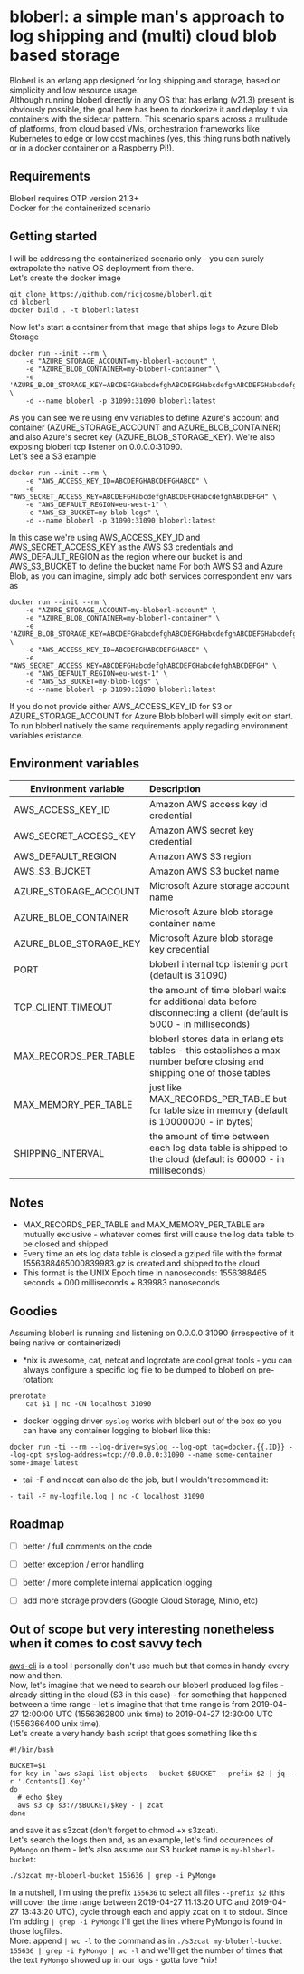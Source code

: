 bloberl: a simple man's approach to log shipping and (multi) cloud blob based storage
=====

Bloberl is an erlang app designed for log shipping and storage, based on simplicity and low resource usage.  
Although running bloberl directly in any OS that has erlang (v21.3) present is obviously possible, the goal here has been to dockerize it and deploy it via containers with the sidecar pattern. This scenario spans across a mulitude of platforms, from cloud based VMs, orchestration frameworks like Kubernetes to edge or low cost machines (yes, this thing runs both natively or in a docker container on a Raspberry Pi!).


Requirements
-----
Bloberl requires OTP version 21.3+  
Docker for the containerized scenario


Getting started
-----
I will be addressing the containerized scenario only - you can surely extrapolate the native OS deployment from there.  
Let's create the docker image
```
git clone https://github.com/ricjcosme/bloberl.git
cd bloberl
docker build . -t bloberl:latest
```
Now let's start a container from that image that ships logs to Azure Blob Storage
```
docker run --init --rm \
	-e "AZURE_STORAGE_ACCOUNT=my-bloberl-account" \
	-e "AZURE_BLOB_CONTAINER=my-bloberl-container" \
	-e 'AZURE_BLOB_STORAGE_KEY=ABCDEFGHabcdefghABCDEFGHabcdefghABCDEFGHabcdefghABCDEFGHabcdefghABCDEFGHabcdefghABCDEF==' \
	-d --name bloberl -p 31090:31090 bloberl:latest
```
As you can see we're using env variables to define Azure's account and container (AZURE_STORAGE_ACCOUNT and AZURE_BLOB_CONTAINER) and also Azure's secret key (AZURE_BLOB_STORAGE_KEY). We're also exposing bloberl tcp listener on 0.0.0.0:31090.  
Let's see a S3 example
```
docker run --init --rm \
	-e "AWS_ACCESS_KEY_ID=ABCDEFGHABCDEFGHABCD" \
	-e "AWS_SECRET_ACCESS_KEY=ABCDEFGHabcdefghABCDEFGHabcdefghABCDEFGH" \
	-e "AWS_DEFAULT_REGION=eu-west-1" \
	-e "AWS_S3_BUCKET=my-blob-logs" \
	-d --name bloberl -p 31090:31090 bloberl:latest
```
In this case we're using AWS_ACCESS_KEY_ID and AWS_SECRET_ACCESS_KEY as the AWS S3 credentials and AWS_DEFAULT_REGION as the region where our bucket is and AWS_S3_BUCKET to define the bucket name
For both AWS S3 and Azure Blob, as you can imagine, simply add both services correspondent env vars as
```
docker run --init --rm \
	-e "AZURE_STORAGE_ACCOUNT=my-bloberl-account" \
	-e "AZURE_BLOB_CONTAINER=my-bloberl-container" \
	-e 'AZURE_BLOB_STORAGE_KEY=ABCDEFGHabcdefghABCDEFGHabcdefghABCDEFGHabcdefghABCDEFGHabcdefghABCDEFGHabcdefghABCDEF==' \
	-e "AWS_ACCESS_KEY_ID=ABCDEFGHABCDEFGHABCD" \
	-e "AWS_SECRET_ACCESS_KEY=ABCDEFGHabcdefghABCDEFGHabcdefghABCDEFGH" \
	-e "AWS_DEFAULT_REGION=eu-west-1" \
	-e "AWS_S3_BUCKET=my-blob-logs" \
	-d --name bloberl -p 31090:31090 bloberl:latest
```
If you do not provide either AWS_ACCESS_KEY_ID for S3 or AZURE_STORAGE_ACCOUNT for Azure Blob bloberl will simply exit on start. To run bloberl natively the same requirements apply regading environment variables existance.


Environment variables
-----
| Environment variable   | Description                                                                                                              |
| ---------------------- |:-------------------------------------------------------------------------------------------------------------------------|
| AWS_ACCESS_KEY_ID      | Amazon AWS access key id credential                                                                                      |
| AWS_SECRET_ACCESS_KEY  | Amazon AWS secret key credential                                                                                         |
| AWS_DEFAULT_REGION     | Amazon AWS S3 region                                                                                                     |
| AWS_S3_BUCKET          | Amazon AWS S3 bucket name                                                                                                |
| AZURE_STORAGE_ACCOUNT  | Microsoft Azure storage account name                                                                                     |
| AZURE_BLOB_CONTAINER   | Microsoft Azure blob storage container name                                                                              |
| AZURE_BLOB_STORAGE_KEY | Microsoft Azure blob storage key credential                                                                              |
| PORT                   | bloberl internal tcp listening port (default is 31090)                                                                   |
| TCP_CLIENT_TIMEOUT     | the amount of time bloberl waits for additional data before disconnecting a client (default is 5000 - in milliseconds)   |
| MAX_RECORDS_PER_TABLE  | bloberl stores data in erlang ets tables - this establishes a max number before closing and shipping one of those tables |
| MAX_MEMORY_PER_TABLE   | just like MAX_RECORDS_PER_TABLE but for table size in memory (default is 10000000 - in bytes)                            |
| SHIPPING_INTERVAL      | the amount of time between each log data table is shipped to the cloud (default is 60000 - in milliseconds)              |


Notes
-----
- MAX_RECORDS_PER_TABLE and MAX_MEMORY_PER_TABLE are mutually exclusive - whatever comes first will cause the log data table to be closed and shipped
- Every time an ets log data table is closed a gziped file with the format 1556388465000839983.gz is created and shipped to the cloud
- This format is the UNIX Epoch time in nanoseconds: 1556388465 seconds + 000 milliseconds + 839983 nanoseconds


Goodies
-----
Assuming bloberl is running and listening on 0.0.0.0:31090 (irrespective of it being native or containerized)
- *nix is awesome, cat, netcat and logrotate are cool great tools - you can always configure a specific log file to be dumped to bloberl on pre-rotation:
```
prerotate
    cat $1 | nc -CN localhost 31090
```
- docker logging driver `syslog` works with bloberl out of the box so you can have any container logging to bloberl like this:
```
docker run -ti --rm --log-driver=syslog --log-opt tag=docker.{{.ID}} --log-opt syslog-address=tcp://0.0.0.0:31090 --name some-container some-image:latest
```
- tail -F and necat can also do the job, but I wouldn't recommend it:
```
- tail -F my-logfile.log | nc -C localhost 31090
```


Roadmap
-----
- [ ] better / full comments on the code
- [ ] better exception / error handling 
- [ ] better / more complete internal application logging
- [ ] add more storage providers (Google Cloud Storage, Minio, etc)


Out of scope but very interesting nonetheless when it comes to cost savvy tech
-----
[aws-cli](https://aws.amazon.com/cli/) is a tool I personally don't use much but that comes in handy every now and then.  
Now, let's imagine that we need to search our bloberl produced log files - already sitting in the cloud (S3 in this case) - for something that happened between a time range - let's imagine that that time range is from 2019-04-27 12:00:00 UTC (1556362800 unix time) to 2019-04-27 12:30:00 UTC (1556366400 unix time).  
Let's create a very handy bash script that goes something like this
```
#!/bin/bash

BUCKET=$1
for key in `aws s3api list-objects --bucket $BUCKET --prefix $2 | jq -r '.Contents[].Key'`
do
  # echo $key
  aws s3 cp s3://$BUCKET/$key - | zcat
done
```
and save it as s3zcat (don't forget to chmod +x s3zcat).  
Let's search the logs then and, as an example, let's find occurences of `PyMongo` on them - let's also assume our S3 bucket name is `my-bloberl-bucket`:
```
./s3zcat my-bloberl-bucket 155636 | grep -i PyMongo
```
In a nutshell, I'm using the prefix `155636` to select all files `--prefix $2` (this will cover the time range between 2019-04-27 11:13:20 UTC and 2019-04-27 13:43:20 UTC), cycle through each and apply zcat on it to stdout. Since I'm adding `| grep -i PyMongo` I'll get the lines where PyMongo is found in those logfiles.  
More: append `| wc -l` to the command as in `./s3zcat my-bloberl-bucket 155636 | grep -i PyMongo | wc -l` and we'll get the number of times that the text `PyMongo` showed up in our logs - gotta love *nix!


